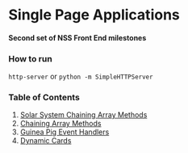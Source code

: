 # Single Page Applications
#### Second set of NSS Front End milestones

### How to run

`http-server` or `python -m SimpleHTTPServer`

### Table of Contents

1. [Solar System Chaining Array Methods](https://github.com/nashville-software-school/front-end-milestones/blob/master/single-page-applications/exercises/SP_JS_ARRAYS_SOLAR_SYSTEM.md)  
2. [Chaining Array Methods](https://github.com/nashville-software-school/front-end-milestones/blob/master/single-page-applications/exercises/SP_JS_ARRAYS_CHAINING.md)  
3. [Guinea Pig Event Handlers](https://github.com/nashville-software-school/front-end-milestones/blob/master/single-page-applications/exercises/SP_JS_EVENT_LISTENERS_GUINEA_PIG.md)  
4. [Dynamic Cards](https://github.com/nashville-software-school/front-end-milestones/blob/master/single-page-applications/exercises/SP_JS_EVENT_LISTENERS_DYNAMIC_CARDS.md)
